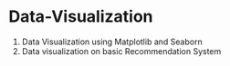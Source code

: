 # Data-Visualization

1. Data Visualization using Matplotlib and Seaborn
2. Data visualization on basic Recommendation System
